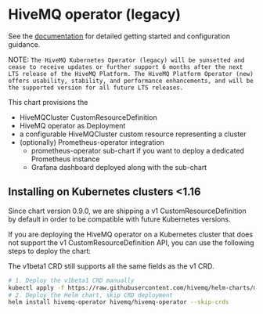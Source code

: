 # HiveMQ operator (legacy)

See the [documentation](https://docs.hivemq.com/hivemq-operator/) for detailed getting started and configuration guidance.

NOTE: `The HiveMQ Kubernetes Operator (legacy) will be sunsetted and cease to receive updates or further support 6 months after the next LTS release of the HiveMQ Platform. The HiveMQ Platform Operator (new) offers usability, stability, and performance enhancements, and will be the supported version for all future LTS releases.`

This chart provisions the

- HiveMQCluster CustomResourceDefinition
- HiveMQ operator as Deployment
- a configurable HiveMQCluster custom resource representing a cluster
- (optionally) Prometheus-operator integration
  - prometheus-operator sub-chart if you want to deploy a dedicated Prometheus instance
  - Grafana dashboard deployed along with the sub-chart

## Installing on Kubernetes clusters <1.16

Since chart version 0.9.0, we are shipping a v1 CustomResourceDefinition by default in order to be compatible with future Kubernetes versions.

If you are deploying the HiveMQ operator on a Kubernetes cluster that does not support the v1 CustomResourceDefinition API, you can use the following steps to deploy the chart:

The v1beta1 CRD still supports all the same fields as the v1 CRD.

```sh
# 1. Deploy the v1beta1 CRD manually
kubectl apply -f https://raw.githubusercontent.com/hivemq/helm-charts/master/manifests/hivemq-operator/legacy/v1beta1-hivemq-cluster.yaml
# 2. Deploy the Helm chart, skip CRD deployment
helm install hivemq-operator hivemq/hivemq-operator --skip-crds
```
